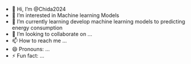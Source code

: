 - 👋 Hi, I’m @Chida2024
- 👀 I’m interested in Machine learning Models
- 🌱 I’m currently learning develop machine learning models to predicting energy consumption 
- 💞️ I’m looking to collaborate on ...
- 📫 How to reach me ...
- 😄 Pronouns: ...
- ⚡ Fun fact: ...

<!---
Chida2024/Chida2024 is a ✨ special ✨ repository because its `README.md` (this file) appears on your GitHub profile.
You can click the Preview link to take a look at your changes.
--->
